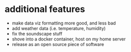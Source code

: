 # additional features
- make data viz formatting more good, and less bad
- add weather data (i.e. temperature, humidity)
- fix the soundscape stuff
- shove into a docker container, host on my home server
- release as an open source piece of software




